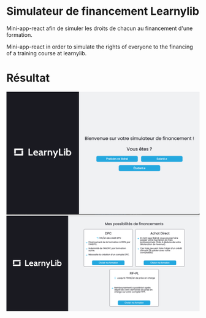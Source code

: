 # Simulateur de financement Learnylib

Mini-app-react afin de simuler les droits de chacun au financement d'une formation. 

Mini-app-react in order to simulate the rights of everyone to the financing of a training course at learnylib.

# Résultat 

![](/src/assets/resultat-1.png)
![](/src/assets/resultat-2.png)